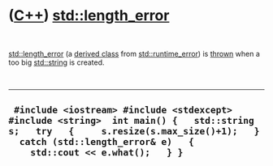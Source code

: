 
 

 

 

 

 

([C++](Cpp.md)) [std::length\_error](CppLength_error.md)
==========================================================

 

[std::length\_error](CppLength_error.md) (a [derived
class](CppDerivedClass.md) from
[std::runtime\_error](CppRuntime_error.md)) is [thrown](CppThrow.md)
when a too big [std::string](CppStdString.md) is created.

 

  --------------------------------------------------------------------------------------------------------------------------------------------------------------------------------------------------------------
  ` #include <iostream> #include <stdexcept> #include <string>  int main() {   std::string s;   try   {     s.resize(s.max_size()+1);   }   catch (std::length_error& e)   {     std::cout << e.what();   } }`
  --------------------------------------------------------------------------------------------------------------------------------------------------------------------------------------------------------------

 

 

 

 

 

 

